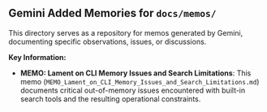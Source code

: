 ## Gemini Added Memories for `docs/memos/`

This directory serves as a repository for memos generated by Gemini, documenting specific observations, issues, or discussions.

**Key Information:**
*   **MEMO: Lament on CLI Memory Issues and Search Limitations**: This memo (`MEMO_Lament_on_CLI_Memory_Issues_and_Search_Limitations.md`) documents critical out-of-memory issues encountered with built-in search tools and the resulting operational constraints.
